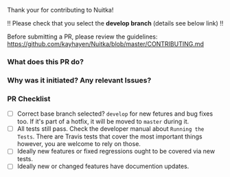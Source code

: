 Thank your for contributing to Nuitka!

!! Please check that you select the **develop branch** (details see below link) !!

Before submitting a PR, please review the guidelines:
https://github.com/kayhayen/Nuitka/blob/master/CONTRIBUTING.md

### What does this PR do?

### Why was it initiated? Any relevant Issues?

### PR Checklist
- [ ] Correct base branch selected? `develop` for new fetures and bug fixes too. If it's
      part of a hotfix, it will be moved to ``master`` during it.
- [ ] All tests still pass. Check the developer manual about ``Running the Tests``. There
      are Travis tests that cover the most important things however, you are welcome
      to rely on those.
- [ ] Ideally new features or fixed regressions ought to be covered via new tests.
- [ ] Ideally new or changed features have documention updates.
